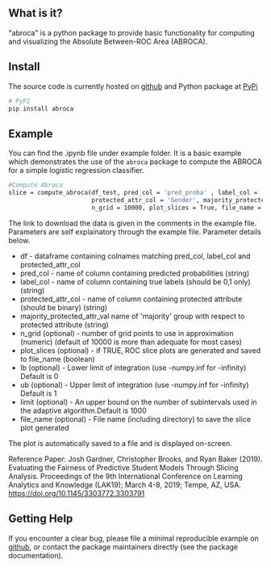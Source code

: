 ## What is it?

"abroca" is a python package to provide basic functionality for computing and visualizing the Absolute Between-ROC Area (ABROCA).

## Install

The source code is currently hosted on [github](https://github.com/VaibhavKaushik3220/abroca) and Python package at [PyPi](https://pypi.org/project/abroca/)

```sh
# PyPI
pip install abroca
```


## Example

You can find the .ipynb file under example folder. It is a basic example which demonstrates the use of the `abroca` package to compute the ABROCA for a simple logistic regression classifier.

```sh
#Compute Abroca
slice = compute_abroca(df_test, pred_col = 'pred_proba' , label_col = 'returned',         
                       protected_attr_col = 'Gender', majority_protected_attr_val = 1,   
                       n_grid = 10000, plot_slices = True, file_name = 'slice_plot.png')
```
The link to download the data is given in the comments in the example file. Parameters are self explainatory through the example file. Parameter details below. 

* df - dataframe containing colnames matching pred_col, label_col and protected_attr_col
* pred_col - name of column containing predicted probabilities (string)
* label_col - name of column containing true labels (should be 0,1 only) (string)
* protected_attr_col - name of column containing protected attribute (should be binary) (string)
* majority_protected_attr_val name of 'majority' group with respect to protected attribute (string)
* n_grid (optional) - number of grid points to use in approximation (numeric) (default of 10000 is more than adequate for most cases)
* plot_slices (optional) - if TRUE, ROC slice plots are generated and saved to file_name (boolean)
* lb (optional) - Lower limit of integration (use -numpy.inf for -infinity) Default is 0
* ub (optional) - Upper limit of integration (use -numpy.inf for -infinity) Default is 1
* limit (optional) - An upper bound on the number of subintervals used in the adaptive algorithm.Default is 1000
* file_name (optional) - File name (including directory) to save the slice plot generated

The plot is automatically saved to a file and is displayed on-screen.

Reference Paper: 
Josh Gardner, Christopher Brooks, and Ryan Baker (2019). Evaluating the
Fairness of Predictive Student Models Through Slicing Analysis.
Proceedings of the 9th International Conference on Learning Analytics
and Knowledge (LAK19); March 4-8, 2019; Tempe, AZ, USA.
<https://doi.org/10.1145/3303772.3303791>

## Getting Help

If you encounter a clear bug, please file a minimal reproducible example on [github](https://github.com/VaibhavKaushik3220/abroca/issues), or contact the package maintainers directly (see the package documentation).
